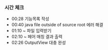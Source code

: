 ### 시간 체크
- 00:28 기능목록 작성
- 00:40 java file outside of source root 에러 해결
- 01:10 ~ 파일 입력받기
- 02:10 ~ 페어 매칭 결과 출력
- 02:26 OutputView 대충 완성